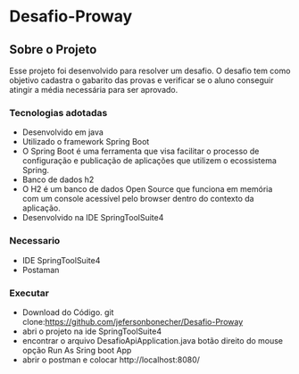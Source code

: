 # Desafio-Proway
## Sobre o Projeto
Esse projeto foi desenvolvido para resolver um desafio. O desafio tem como objetivo cadastra o gabarito das provas e verificar se o aluno conseguir atingir a média necessária para ser aprovado.
### Tecnologias adotadas 
- Desenvolvido em java
- Utilizado o framework Spring Boot 
- O Spring Boot é uma ferramenta que visa facilitar o processo de configuração e publicação de aplicações que utilizem o ecossistema Spring.
- Banco de dados h2
- O H2 é um banco de dados Open Source que funciona em memória com um console acessível pelo browser dentro do contexto da aplicação.
- Desenvolvido na IDE SpringToolSuite4
### Necessario
- IDE SpringToolSuite4
- Postaman 
### Executar
- Download do Código. git clone:https://github.com/jefersonbonecher/Desafio-Proway
- abri o projeto na ide SpringToolSuite4
- encontrar o arquivo DesafioApiApplication.java botão direito do mouse opção Run As Sring boot App
- abrir o postman e colocar http://localhost:8080/ 
